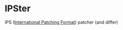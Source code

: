 # IPSter

IPS ([International Patching Format](http://www.zerosoft.zophar.net/ips.php)) patcher (and differ)
